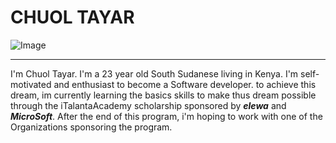# CHUOL TAYAR

![Image](https://avatars.githubusercontent.com/u/93642845?s=400&u=7c855dae16afc64c96c26bf04d60c151100b6729&v=4)

<!-- Horizontal line -->

---

I'm Chuol Tayar. I'm a 23 year old South Sudanese living in Kenya. I'm
self-motivated and enthusiast to become a Software developer. to achieve this
dream, im currently learning the basics skills to make thus dream possible
through the iTalantaAcademy scholarship sponsored by _**elewa**_ and
_**MicroSoft**_. After the end of this program, i'm hoping to work with one of
the Organizations sponsoring the program.

